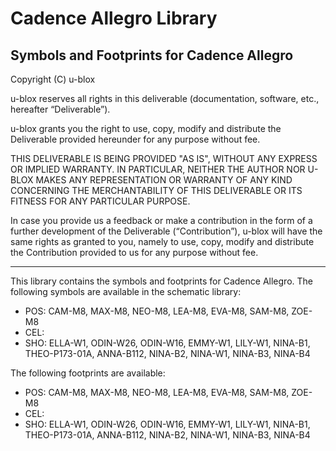# Cadence Allegro Library
Symbols and Footprints for Cadence Allegro
--------------------------------------------------------------------------------

Copyright (C) u-blox 

u-blox reserves all rights in this deliverable (documentation, software, etc., 
hereafter “Deliverable”). 

u-blox grants you the right to use, copy, modify and distribute the Deliverable
provided hereunder for any purpose without fee.  

THIS DELIVERABLE IS BEING PROVIDED "AS IS", WITHOUT ANY EXPRESS OR IMPLIED 
WARRANTY. IN PARTICULAR, NEITHER THE AUTHOR NOR U-BLOX MAKES ANY REPRESENTATION 
OR WARRANTY OF ANY KIND CONCERNING THE MERCHANTABILITY OF THIS DELIVERABLE 
OR ITS FITNESS FOR ANY PARTICULAR PURPOSE.

In case you provide us a feedback or make a contribution in the form of a 
further development of the Deliverable (“Contribution”), u-blox will have the 
same rights as granted to you, namely to use, copy, modify and distribute the 
Contribution provided to us for any purpose without fee.

-------------------------------------------------------------------------------

This library contains the symbols and footprints for Cadence Allegro.
The following symbols are available in the schematic library:
* POS:   CAM-M8, MAX-M8, NEO-M8, LEA-M8, EVA-M8, SAM-M8, ZOE-M8
* CEL:   
* SHO:	 ELLA-W1, ODIN-W26, ODIN-W16, EMMY-W1, LILY-W1, NINA-B1, THEO-P173-01A, ANNA-B112, NINA-B2, NINA-W1, NINA-B3, NINA-B4

The following footprints are available:
* POS:   CAM-M8, MAX-M8, NEO-M8, LEA-M8, EVA-M8, SAM-M8, ZOE-M8
* CEL:   
* SHO:   ELLA-W1, ODIN-W26, ODIN-W16, EMMY-W1, LILY-W1, NINA-B1, THEO-P173-01A, ANNA-B112, NINA-B2, NINA-W1, NINA-B3, NINA-B4

